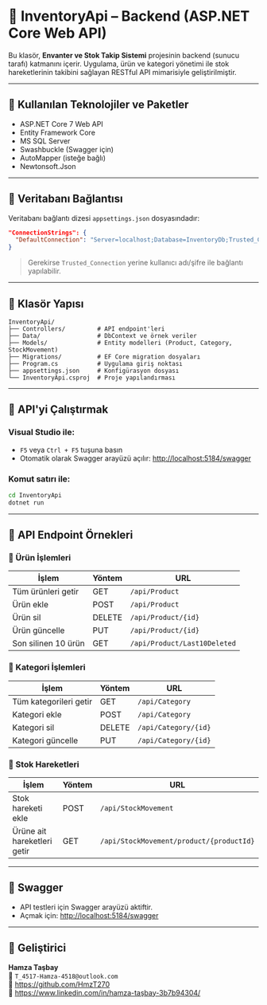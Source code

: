 # 🧠 InventoryApi – Backend (ASP.NET Core Web API)

Bu klasör, **Envanter ve Stok Takip Sistemi** projesinin backend (sunucu tarafı) katmanını içerir. Uygulama, ürün ve kategori yönetimi ile stok hareketlerinin takibini sağlayan RESTful API mimarisiyle geliştirilmiştir.

---

## 🚀 Kullanılan Teknolojiler ve Paketler

- ASP.NET Core 7 Web API
- Entity Framework Core
- MS SQL Server
- Swashbuckle (Swagger için)
- AutoMapper (isteğe bağlı)
- Newtonsoft.Json

---

## 🔌 Veritabanı Bağlantısı

Veritabanı bağlantı dizesi `appsettings.json` dosyasındadır:

```json
"ConnectionStrings": {
  "DefaultConnection": "Server=localhost;Database=InventoryDb;Trusted_Connection=True;TrustServerCertificate=True;"
}
```

> Gerekirse `Trusted_Connection` yerine kullanıcı adı/şifre ile bağlantı yapılabilir.

---

## 📂 Klasör Yapısı

```
InventoryApi/
├── Controllers/         # API endpoint'leri
├── Data/                # DbContext ve örnek veriler
├── Models/              # Entity modelleri (Product, Category, StockMovement)
├── Migrations/          # EF Core migration dosyaları
├── Program.cs           # Uygulama giriş noktası
├── appsettings.json     # Konfigürasyon dosyası
└── InventoryApi.csproj  # Proje yapılandırması
```

---

## 🔧 API'yi Çalıştırmak

### Visual Studio ile:
- `F5` veya `Ctrl + F5` tuşuna basın
- Otomatik olarak Swagger arayüzü açılır: [http://localhost:5184/swagger](http://localhost:5184/swagger)

### Komut satırı ile:
```bash
cd InventoryApi
dotnet run
```

---

## 🧪 API Endpoint Örnekleri

### 🔹 Ürün İşlemleri

| İşlem              | Yöntem | URL                                 |
|-------------------|--------|-------------------------------------|
| Tüm ürünleri getir | GET    | `/api/Product`                      |
| Ürün ekle          | POST   | `/api/Product`                      |
| Ürün sil           | DELETE | `/api/Product/{id}`                |
| Ürün güncelle      | PUT    | `/api/Product/{id}`                |
| Son silinen 10 ürün| GET    | `/api/Product/Last10Deleted`        |

### 🔹 Kategori İşlemleri

| İşlem                | Yöntem | URL                        |
|---------------------|--------|----------------------------|
| Tüm kategorileri getir | GET  | `/api/Category`           |
| Kategori ekle         | POST  | `/api/Category`           |
| Kategori sil          | DELETE| `/api/Category/{id}`      |
| Kategori güncelle     | PUT   | `/api/Category/{id}`      |

### 🔹 Stok Hareketleri

| İşlem                   | Yöntem | URL                          |
|------------------------|--------|------------------------------|
| Stok hareketi ekle     | POST   | `/api/StockMovement`        |
| Ürüne ait hareketleri getir | GET | `/api/StockMovement/product/{productId}` |

---

## 📘 Swagger

- API testleri için Swagger arayüzü aktiftir.
- Açmak için: [http://localhost:5184/swagger](http://localhost:5184/swagger)

---

## 👤 Geliştirici

**Hamza Taşbay**  
📧 `T_4517-Hamza-4518@outlook.com`  
🔗 https://github.com/HmzT270  
🔗 https://www.linkedin.com/in/hamza-taşbay-3b7b94304/
